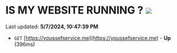# IS MY WEBSITE RUNNING ? [![](https://img.shields.io/static/v1?label=Sponsor&message=%E2%9D%A4&logo=GitHub&color=%23fe8e86)](https://github.com/sponsors/<username>)

Last updated: **5/7/2024, 10:47:39 PM**

- `GET` [https://youssefservice.me](https://youssefservice.me) - **Up** (396ms)
